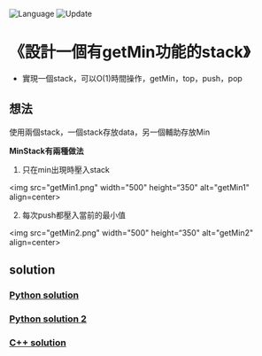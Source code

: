![Language](https://img.shields.io/badge/Language-Python%20%26%20C-orange) ![Update](https://img.shields.io/badge/Update-daily-brightgreen) 

# 《設計一個有getMin功能的stack》
* 實現一個stack，可以O(1)時間操作，getMin，top，push，pop


想法
---
使用兩個stack，一個stack存放data，另一個輔助存放Min

**MinStack有兩種做法**

1. 只在min出現時壓入stack

<img src="getMin1.png" width="500" height=“350" alt="getMin1" align=center>

2. 每次push都壓入當前的最小值

<img src="getMin2.png" width="500" height=“350" alt="getMin2" align=center>

solution 
---

### [Python solution ](./stack_and_queue/getMin.py)
### [Python solution 2](./stack_and_queue/getMin2.py)

### [C++ solution](./stack_and_queue/getMin.c)
